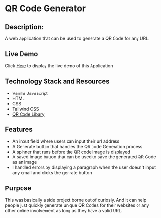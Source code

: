 # QR Code Generator
## Description: 
A web application that can be used to generate a QR Code for any URL.

## Live Demo
 Click [Here](https://tonie-qrcode-generator.netlify.app/) to display the live demo of this Application

## Technology Stack and Resources
* Vanilla Javascript
* HTML
* CSS
* Tailwind CSS
* [QR Code Libary](https://davidshimjs.github.io/qrcodejs/)

## Features
* An input field where users can input their url address
* A Generate button that handles the QR code Generation process
* A spinner that runs before the QR code Image is displayed
* A saved image button that can be used to save the generated QR Code as an image
* I handled errors by displaying a paragraph when the user doesn't input any email and clicks the genrate button

## Purpose
This was basically a side project borne out of curiosiy. And it can help people just quickly generate unique QR Codes for their websites or any other online involvement as long as they have a valid URL.




